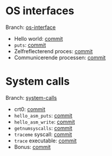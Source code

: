 # OS interfaces

Branch: [os-interface](https://github.com/besturingssystemen/oplossingen/tree/os-interfaces)

- Hello world: [commit](https://github.com/besturingssystemen/oplossingen/commit/1e0355c65da8adb8ef9d747261230018023cc191)
- `puts`: [commit](https://github.com/besturingssystemen/oplossingen/commit/2baca184bce1e0d11f55460a6b8ec0c260f08a10)
- Zelfreflecterend proces: [commit](https://github.com/besturingssystemen/oplossingen/commit/6974333bfedeb4f72c7199a6ab20b83e8d396eb5)
- Communicerende processen: [commit](https://github.com/besturingssystemen/oplossingen/commit/8b7c44a18bda3de93e7340fd1a0c11809fd527f7)

# System calls

Branch: [system-calls](https://github.com/besturingssystemen/oplossingen/tree/system-calls)

- crt0: [commit](https://github.com/besturingssystemen/oplossingen/commit/b26f9c647c1b8d27b7a7b3b374422c87591a8e1a)
- `hello_asm_puts`: [commit](https://github.com/besturingssystemen/oplossingen/commit/d3a5d18fc481141c2fa2daf8201b0370e9330223)
- `hello_asm_write`: [commit](https://github.com/besturingssystemen/oplossingen/commit/5c392831dd4a2184e39a5771ef2c9035d85b7da5)
- `getnumsyscalls`: [commit](https://github.com/besturingssystemen/oplossingen/commit/ab6410d266096047e6e75ad77de3e79fb71c9d61)
- `traceme` syscall: [commit](https://github.com/besturingssystemen/oplossingen/commit/a1ac08aff62f0ec909b5062597ccc3f4c7ea3299)
- `trace` executable: [commit](https://github.com/besturingssystemen/oplossingen/commit/997cd02664ac74fbb36bf0cde7d08b5f95464b36)
- Bonus: [commit](https://github.com/besturingssystemen/oplossingen/commit/1436042b4b4c48f94a8f980413eb96c82afdad3f)
